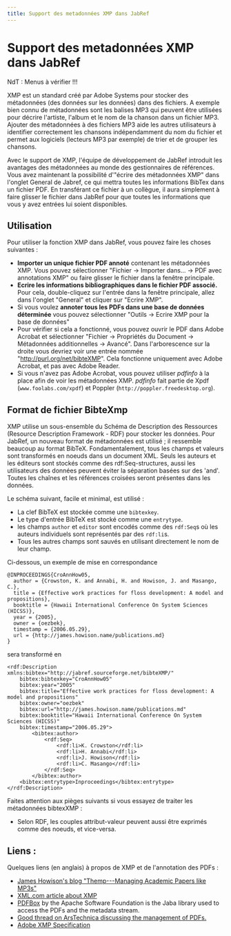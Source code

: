 ```yaml
---
title: Support des metadonnées XMP dans JabRef
---
```


# Support des metadonnées XMP dans JabRef

NdT : Menus à vérifier !!!

XMP est un standard créé par Adobe Systems pour stocker des métadonnées (des données sur les données) dans des fichiers. A exemple bien connu de métadonnées sont les balises MP3 qui peuvent être utilisées pour décrire l'artiste, l'album et le nom de la chanson dans un fichier MP3. Ajouter des métadonnées à des fichiers MP3 aide les autres utilisateurs à identifier correctement les chansons indépendamment du nom du fichier et permet aux logiciels (lecteurs MP3 par exemple) de trier et de grouper les chansons.

Avec le support de XMP, l'équipe de développement de JabRef introduit les avantages des métadonnées au monde des gestionnaires de références. Vous avez maintenant la possibilité d'"écrire des métadonnées XMP" dans l'onglet General de Jabref, ce qui mettra toutes les informations BibTex dans un fichier PDF. En transférant ce fichier à un collègue, il aura simplement à faire glisser le fichier dans JabRef pour que toutes les informations que vous y avez entrées lui soient disponibles.

## Utilisation

Pour utiliser la fonction XMP dans JabRef, vous pouvez faire les choses suivantes :

-   **Importer un unique fichier PDF annoté** contenant les métadonnées XMP. Vous pouvez sélectionner "Fichier -&gt; Importer dans... -&gt; PDF avec annotations XMP" ou faire glisser le fichier dans la fenêtre principale.
-   **Ecrire les informations bibliographiques dans le fichier PDF associé.** Pour cela, double-cliquez sur l'entrée dans la fenêtre principale, allez dans l'onglet "General" et cliquer sur "Ecrire XMP".
-   Si vous voulez **annoter tous les PDFs dans une base de données déterminée** vous pouvez sélectionner "Outils -&gt; Ecrire XMP pour la base de données"
-   Pour vérifier si cela a fonctionné, vous pouvez ouvrir le PDF dans Adobe Acrobat et sélectionner "Fichier -&gt; Propriétés du Document -&gt; Métadonnées additionnelles -&gt; Avancé". Dans l'arborescence sur la droite vous devriez voir une entrée nommée "http://purl.org/net/bibteXMP". Cela fonctionne uniquement avec Adobe Acrobat, et pas avec Adobe Reader.
-   Si vous n'avez pas Adobe Acrobat, vous pouvez utiliser *pdfinfo* à la place afin de voir les métadonnées XMP. *pdfinfo* fait partie de Xpdf (`www.foolabs.com/xpdf`) et Poppler (`http://poppler.freedesktop.org`).

## Format de fichier BibteXmp

XMP utilise un sous-ensemble du Schéma de Description des Ressources (Resource Description Framework - RDF) pour stocker les données. Pour JabRef, un nouveau format de métadonnées est utilisé ; il ressemble beaucoup au format BibTeX. Fondamentalement, tous les champs et valeurs sont transformés en noeuds dans un document XML. Seuls les auteurs et les éditeurs sont stockés comme des rdf:Seq-structures, aussi les utilisateurs des données peuvent éviter la séparation basées sur des 'and'. Toutes les chaînes et les références croisées seront présentes dans les données.

Le schéma suivant, facile et minimal, est utilisé :

-   La clef BibTeX est stockée comme une `bibtexkey`.
-   Le type d'entrée BibTeX est stocké comme une `entrytype`.
-   les champs `author` et `editor` sont encodés comme des `rdf:Seq`s où les auteurs individuels sont représentés par des `rdf:li`s.
-   Tous les autres champs sont sauvés en utilisant directement le nom de leur champ.

Ci-dessous, un exemple de mise en correspondance

    @INPROCEEDINGS{CroAnnHow05,
      author = {Crowston, K. and Annabi, H. and Howison, J. and Masango, C.},
      title = {Effective work practices for floss development: A model and propositions},
      booktitle = {Hawaii International Conference On System Sciences (HICSS)},
      year = {2005},
      owner = {oezbek},
      timestamp = {2006.05.29},
      url = {http://james.howison.name/publications.md}
    }

sera transformé en

    <rdf:Description xmlns:bibtex="http://jabref.sourceforge.net/bibteXMP/"
        bibtex:bibtexkey="CroAnnHow05"
        bibtex:year="2005"
        bibtex:title="Effective work practices for floss development: A model and propositions"
        bibtex:owner="oezbek"
        bibtex:url="http://james.howison.name/publications.md"
        bibtex:booktitle="Hawaii International Conference On System Sciences (HICSS)"
        bibtex:timestamp="2006.05.29">
            <bibtex:author>
                <rdf:Seq>
                    <rdf:li>K. Crowston</rdf:li>
                    <rdf:li>H. Annabi</rdf:li>
                    <rdf:li>J. Howison</rdf:li>
                    <rdf:li>C. Masango</rdf:li>
                </rdf:Seq>
            </bibtex:author>
        <bibtex:entrytype>Inproceedings</bibtex:entrytype>
    </rdf:Description>

Faites attention aux pièges suivants si vous essayez de traiter les métadonnées bibtexXMP :

-   Selon RDF, les couples attribut-valeur peuvent aussi être exprimés comme des noeuds, et vice-versa.

## Liens :

Quelques liens (en anglais) à propos de XMP et de l'annotation des PDFs :

-   [James Howison's blog "Themp---Managing Academic Papers like MP3s"](http://freelancepropaganda.com/themp/)
-   [XML.com article about XMP](http://www.xml.com/pub/a/2004/09/22/xmp.md)
-   [PDFBox](http://pdfbox.apache.org/) by the Apache Software Foundation is the Jaba library used to access the PDFs and the metadata stream.
-   [Good thread on ArsTechnica discussing the management of PDFs.](http://arstechnica.com/civis/viewtopic.php?f=19&t=408429)
-   [Adobe XMP Specification](http://www.adobe.com/content/dam/Adobe/en/devnet/xmp/pdfs/XMPSpecificationPart1.pdf)


